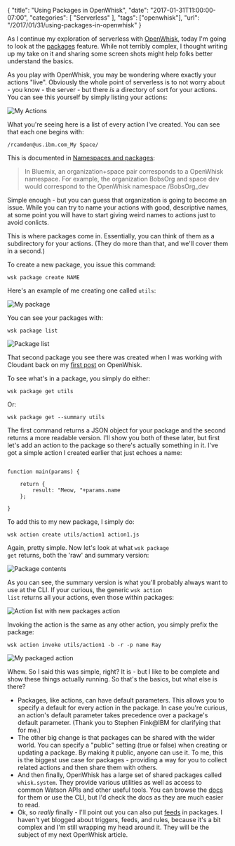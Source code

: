 
{
	"title": "Using Packages in OpenWhisk",
	"date": "2017-01-31T11:00:00-07:00",
	"categories": [
		"Serverless"
	],
	"tags": ["openwhisk"],
	"url": "/2017/01/31/using-packages-in-openwhisk"
}

As I continue my exploration of serverless with [OpenWhisk](https://developer.ibm.com/openwhisk/), today I'm going to look at
the [packages](https://console.ng.bluemix.net/docs/openwhisk/openwhisk_packages.html) feature. While not terribly complex, I thought writing up my take on it and 
sharing some screen shots might help folks better understand the basics.

As you play with OpenWhisk, you may be wondering where exactly your actions "live". Obviously the whole point of serverless is to not
worry about - you know - the server - but there *is* a directory of sort for your actions. You can see this yourself 
by simply listing your actions:

![My Actions](https://static.raymondcamden.com/images/2017/1/owp1.png)

What you're seeing here is a list of every action I've created. You can see that each one begins with:

	/rcamden@us.ibm.com_My Space/

This is documented in [Namespaces and packages](https://console.ng.bluemix.net/docs/openwhisk/openwhisk_reference.html#openwhisk_entities):

<blockquote>
In Bluemix, an organization+space pair corresponds to a OpenWhisk namespace. For example, 
the organization BobsOrg and space dev would correspond to the OpenWhisk namespace /BobsOrg_dev
</blockquote>

Simple enough - but you can guess that organization is going to become an issue. While you can try to name your actions with good, descriptive names, 
at some point you will have to start giving weird names to actions just to avoid conlicts. 

This is where packages come in. Essentially, you can think of them as a subdirectory for your actions. (They do more than that, and we'll cover them in a second.) 

To create a new package, you issue this command:

<pre><code class="language-javascript">wsk package create NAME
</code></pre>

Here's an example of me creating one called <code>utils</code>:

![My package](https://static.raymondcamden.com/images/2017/1/owp2.png)

You can see your packages with:

<pre><code class="language-javascript">wsk package list
</code></pre>

![Package list](https://static.raymondcamden.com/images/2017/1/owp3.png)

That second package you see there was created when I was working with Cloudant back on my [first post](https://www.raymondcamden.com/2016/12/23/going-serverless-with-openwhisk) on OpenWhisk. 

To see what's in a package, you simply do either:

<pre><code class="language-javascript">wsk package get utils
</code></pre>

Or:

<pre><code class="language-javascript">wsk package get --summary utils
</code></pre>

The first command returns a JSON object for your package and the second returns a more readable version. I'll show you both of these later, but first let's add an action to the package so there's 
actually something in it. I've got a simple action I created earlier that just echoes a name:

<pre><code class="language-javascript">
function main(params) {

	return {
		result: "Meow, "+params.name
	};

}
</code></pre>

To add this to my new package, I simply do:

<pre><code class="language-javascript">wsk action create utils/action1 action1.js
</code></pre>

Again, pretty simple. Now let's look at what <code>wsk package get</code> returns, both the 'raw' and summary version:

![Package contents](https://static.raymondcamden.com/images/2017/1/owp4.png)

As you can see, the summary version is what you'll probably always want to use at the CLI. If your curious, the
generic <code>wsk action list</code> returns all your actions, even those within packages:

![Action list with new packages action](https://static.raymondcamden.com/images/2017/1/owp5.png)

Invoking the action is the same as any other action, you simply prefix the package:

<pre><code class="language-javascript">wsk action invoke utils/action1 -b -r -p name Ray
</code></pre>

![My packaged action](https://static.raymondcamden.com/images/2017/1/owp6.png)

Whew. So I said this was simple, right? It is - but I like to be complete and show these things actually running. So that's the basics, but what else is there?

* Packages, like actions, can have default parameters. This allows you to specify a default for every action 
in the package. In case you're curious, an action's default parameter takes precedence over a package's 
default parameter. (Thank you to Stephen Fink@IBM for clarifying that for me.)
* The other big change is that packages can be shared with the wider world. You can specify a "public" 
setting (true or false) when creating or updating a package. By making it public, anyone can use it. 
To me, this is the biggest use case for packages - providing a way for you to collect related actions and 
then share them with others.
* And then finally, OpenWhisk has a large set of shared packages called <code>whisk.system</code>. They 
provide various utilities as well as access to common Watson APIs and other useful tools. You can 
browse the [docs](https://console.ng.bluemix.net/docs/openwhisk/openwhisk_catalog.html) for them or use 
the CLI, but I'd check the docs as they are much easier to read.
* Ok, so *really* finally - I'll point out you can also put [feeds](https://console.ng.bluemix.net/docs/openwhisk/openwhisk_packages.html#openwhisk_package_trigger) in packages. I haven't yet blogged about triggers, feeds, and rules, because
it's a bit complex and I'm still wrapping my head around it. They will be the subject of my next OpenWhisk article.